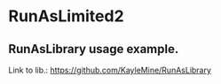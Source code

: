 # RunAsLimited2
## RunAsLibrary usage example.

Link to lib.: https://github.com/KayleMine/RunAsLibrary
